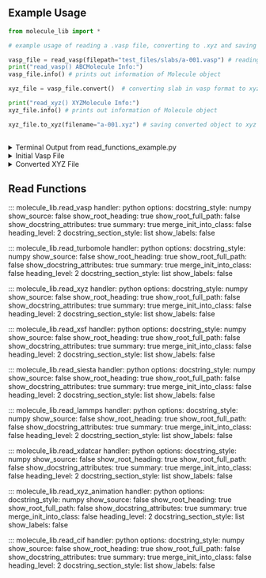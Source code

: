 ## Example Usage


``` py title="read_functions_example.py"
from molecule_lib import *

# example usage of reading a .vasp file, converting to .xyz and saving the .xyz file

vasp_file = read_vasp(filepath="test_files/slabs/a-001.vasp") # reading vasp slab
print("read_vasp() ABCMolecule Info:")
vasp_file.info() # prints out information of Molecule object

xyz_file = vasp_file.convert()  # converting slab in vasp format to xyz format

print("read_xyz() XYZMolecule Info:")
xyz_file.info() # prints out information of Molecule object

xyz_file.to_xyz(filename="a-001.xyz") # saving converted object to xyz file
          
```

<details>
<summary>Terminal Output from read_functions_example.py</summary>

```
read_vasp() ABCMolecule Info:
type: ABCMolecule
filetype: .vasp
total atoms: 96
species info: {'Al': '24', 'O': '48', 'H': '24'}
comment line: '3_OPT_cell (Generated by CrystalMaker X for Windows)'
lattice constant: 1.0
lattice matrix:
[8.7807035882, 0.1780459095, 3.7774054998]
[-1.0698364258, 0.1158044938, -9.5608328356]
[-0.9853331692, 23.1955056605, -0.2016342785]
positional: True

read_xyz() XYZMolecule Info:
type: XYZMolecule
filetype: .vasp
total atoms: 96
species info: {'Al': '24', 'O': '48', 'H': '24'}
comment line: '3_OPT_cell (Generated by CrystalMaker X for Windows)'
```
</details>

<details>
<summary>Initial Vasp File</summary>

```title="a-001.vasp"
3_OPT_cell (Generated by CrystalMaker X for Windows)
    1.0
       8.7807035882    0.1780459095    3.7774054998
      -1.0698364258    0.1158044938   -9.5608328356
      -0.9853331692   23.1955056605   -0.2016342785
 Al  O  H 
 24  48  24 
Direct
       0.4883770000    0.4991110000    0.4120980000
       0.4883770000    0.9991110000    0.4120980000
       0.9883770000    0.4991110000    0.4120980000
       0.9883770000    0.9991110000    0.4120980000
       0.4937535000    0.4900390000    0.5858550000
       0.4937535000    0.9900390000    0.5858550000
       0.9937535000    0.4900390000    0.5858550000
       0.9937535000    0.9900390000    0.5858550000
       0.3246275000    0.1543390000    0.6004500000
       0.3246275000    0.6543390000    0.6004500000
       0.8246275000    0.1543390000    0.6004500000
       0.8246275000    0.6543390000    0.6004500000
       0.3233475000    0.1606580000    0.4875070000
       0.3233475000    0.6606580000    0.4875070000
       0.8233475000    0.1606580000    0.4875070000
       0.8233475000    0.6606580000    0.4875070000
       0.1541040000    0.3308545000    0.3982010000
       0.1541040000    0.8308545000    0.3982010000
       0.6541040000    0.3308545000    0.3982010000
       0.6541040000    0.8308545000    0.3982010000
       0.1568155000    0.3269960000    0.5109870000
       0.1568155000    0.8269960000    0.5109870000
       0.6568155000    0.3269960000    0.5109870000
       0.6568155000    0.8269960000    0.5109870000
       0.4993540000    0.3291830000    0.4519950000
       0.4993540000    0.8291830000    0.4519950000
       0.9993540000    0.3291830000    0.4519950000
       0.9993540000    0.8291830000    0.4519950000
       0.1540070000    0.1732485000    0.4520950000
       0.1540070000    0.6732485000    0.4520950000
       0.6540070000    0.1732485000    0.4520950000
       0.6540070000    0.6732485000    0.4520950000
       0.3118170000    0.4852300000    0.4521950000
       0.3118170000    0.9852300000    0.4521950000
       0.8118170000    0.4852300000    0.4521950000
       0.8118170000    0.9852300000    0.4521950000
       0.4798760000    0.1573710000    0.5458360000
       0.4798760000    0.6573710000    0.5458360000
       0.9798760000    0.1573710000    0.5458360000
       0.9798760000    0.6573710000    0.5458360000
       0.3260795000    0.3148100000    0.5463350000
       0.3260795000    0.8148100000    0.5463350000
       0.8260795000    0.3148100000    0.5463350000
       0.8260795000    0.8148100000    0.5463350000
       0.1698015000    0.0035290000    0.5457890000
       0.1698015000    0.5035290000    0.5457890000
       0.6698015000    0.0035290000    0.5457890000
       0.6698015000    0.5035290000    0.5457890000
       0.1374020000    0.4910515000    0.3597130000
       0.1374020000    0.9910515000    0.3597130000
       0.6374020000    0.4910515000    0.3597130000
       0.6374020000    0.9910515000    0.3597130000
       0.4842285000    0.1648825000    0.3593080000
       0.4842285000    0.6648825000    0.3593080000
       0.9842285000    0.1648825000    0.3593080000
       0.9842285000    0.6648825000    0.3593080000
       0.3274385000    0.3526040000    0.3600150000
       0.3274385000    0.8526040000    0.3600150000
       0.8274385000    0.3526040000    0.3600150000
       0.8274385000    0.8526040000    0.3600150000
       0.3351940000    0.4891400000    0.6387780000
       0.3351940000    0.9891400000    0.6387780000
       0.8351940000    0.4891400000    0.6387780000
       0.8351940000    0.9891400000    0.6387780000
       0.4949070000    0.3255040000    0.6355830000
       0.4949070000    0.8255040000    0.6355830000
       0.9949070000    0.3255040000    0.6355830000
       0.9949070000    0.8255040000    0.6355830000
       0.1539585000    0.1412000000    0.6386320000
       0.1539585000    0.6412000000    0.6386320000
       0.6539585000    0.1412000000    0.6386320000
       0.6539585000    0.6412000000    0.6386320000
       0.2489850000    0.5742065000    0.3541710000
       0.2489850000    0.0742065000    0.3541710000
       0.7489850000    0.0742065000    0.3541710000
       0.7489850000    0.5742065000    0.3541710000
       0.0105670000    0.1420440000    0.3218080000
       0.0105670000    0.6420440000    0.3218080000
       0.5105670000    0.1420440000    0.3218080000
       0.5105670000    0.6420440000    0.3218080000
       0.3593145000    0.2727825000    0.3528190000
       0.3593145000    0.7727825000    0.3528190000
       0.8593145000    0.2727825000    0.3528190000
       0.8593145000    0.7727825000    0.3528190000
       0.3919260000    0.0214090000    0.6755300000
       0.3919260000    0.5214090000    0.6755300000
       0.8919260000    0.0214090000    0.6755300000
       0.8919260000    0.5214090000    0.6755300000
       0.0152975000    0.3539400000    0.6757480000
       0.0152975000    0.8539400000    0.6757480000
       0.5152975000    0.3539400000    0.6757480000
       0.5152975000    0.8539400000    0.6757480000
       0.1588230000    0.2458695000    0.6383440000
       0.1588230000    0.7458695000    0.6383440000
       0.6588230000    0.2458695000    0.6383440000
       0.6588230000    0.7458695000    0.6383440000
```
</details>

<details>
<summary>Converted XYZ File</summary>

```title="a-001.xyz"
96
3_OPT_cell (Generated by CrystalMaker X for Windows)
Al    1.741640    4.323477    8.312563
Al   -0.637363    8.504651    8.312563
Al    6.521840    4.323477    8.312563
Al    4.142837    8.504651    8.312563
Al    1.836206    4.310749   11.817471
Al   -0.542797    8.491923   11.817471
Al    6.616406    4.310749   11.817471
Al    4.237403    8.491923   11.817471
Al    1.816557    1.508812   12.111872
Al   -0.562446    5.689986   12.111872
Al    6.596757    1.508812   12.111872
Al    4.217754    5.689986   12.111872
Al    1.774254    1.520616    9.833662
Al   -0.604749    5.701790    9.833662
Al    6.554454    1.520616    9.833662
Al    4.175451    5.701790    9.833662
Al   -0.653578    2.911408    8.032242
Al   -3.032581    7.092582    8.032242
Al    4.126622    2.911408    8.032242
Al    1.747619    7.092582    8.032242
Al   -0.609296    2.920124   10.307285
Al   -2.988299    7.101298   10.307285
Al    4.170904    2.920124   10.307285
Al    1.791901    7.101298   10.307285
O     2.655103    2.916977    9.117338
O     0.276100    7.098151    9.117338
O     7.435303    2.916977    9.117338
O     5.056300    7.098151    9.117338
O     0.095385    1.613035    9.119355
O    -2.283618    5.794209    9.119355
O     4.875585    1.613035    9.119355
O     2.496582    5.794209    9.119355
O     0.119702    4.221969    9.121372
O    -2.259301    8.403143    9.121372
O     4.899902    4.221969    9.121372
O     2.520899    8.403143    9.121372
O     3.286368    1.514323   11.010235
O     0.907365    5.695497   11.010235
O     8.066568    1.514323   11.010235
O     5.687565    5.695497   11.010235
O     1.066917    2.831064   11.020301
O    -1.312086    7.012238   11.020301
O     5.847117    2.831064   11.020301
O     3.468114    7.012238   11.020301
O     1.053913    0.227825   11.009287
O    -1.325090    4.408999   11.009287
O     5.834113    0.227825   11.009287
O     3.455110    4.408999   11.009287
O    -1.575474    4.237047    7.255888
O    -3.954477    8.418221    7.255888
O     3.204726    4.237047    7.255888
O     0.825723    8.418221    7.255888
O     3.292240    1.509361    7.247718
O     0.913237    5.690535    7.247718
O     8.072440    1.509361    7.247718
O     5.693437    5.690535    7.247718
O     0.900085    3.079410    7.261979
O    -1.478918    7.260584    7.261979
O     5.680285    3.079410    7.261979
O     3.301282    7.260584    7.261979
O     0.324592    4.322461   12.884998
O    -2.054411    8.503635   12.884998
O     5.104792    4.322461   12.884998
O     2.725789    8.503635   12.884998
O     2.630093    2.952919   12.820551
O     0.251090    7.134093   12.820551
O     7.410293    2.952919   12.820551
O     5.031290    7.134093   12.820551
O     0.247408    1.412813   12.882053
O    -2.131595    5.593987   12.882053
O     5.027608    1.412813   12.882053
O     2.648605    5.593987   12.882053
H    -0.904348    4.930404    7.144098
H     1.474655    0.749230    7.144098
H     6.254855    0.749230    7.144098
H     3.875852    4.930404    7.144098
H    -1.127487    1.304752    6.491294
H    -3.506490    5.485926    6.491294
H     3.652713    1.304752    6.491294
H     1.273710    5.485926    6.491294
H     1.584624    2.409300    7.116827
H    -0.794379    6.590474    7.116827
H     6.364824    2.409300    7.116827
H     3.985821    6.590474    7.116827
H     3.092439    0.424486   13.626335
H     0.713436    4.605660   13.626335
H     7.872639    0.424486   13.626335
H     5.493636    4.605660   13.626335
H    -2.090464    3.205305   13.630732
H    -4.469467    7.386479   13.630732
H     2.689736    3.205305   13.630732
H     0.310733    7.386479   13.630732
H    -0.204103    2.287991   12.876244
H    -2.583106    6.469165   12.876244
H     4.576097    2.287991   12.876244
H     2.197094    6.469165   12.876244

```
</details>





## Read Functions

::: molecule_lib.read_vasp
    handler: python
    options:
        docstring_style: numpy
        show_source: false
        show_root_heading: true
        show_root_full_path: false
        show_docstring_attributes: true
        summary: true
        merge_init_into_class: false
        heading_level: 2
        docstring_section_style: list
        show_labels: false

::: molecule_lib.read_turbomole
    handler: python
    options:
        docstring_style: numpy
        show_source: false
        show_root_heading: true
        show_root_full_path: false
        show_docstring_attributes: true
        summary: true
        merge_init_into_class: false
        heading_level: 2
        docstring_section_style: list
        show_labels: false

::: molecule_lib.read_xyz
    handler: python
    options:
        docstring_style: numpy
        show_source: false
        show_root_heading: true
        show_root_full_path: false
        show_docstring_attributes: true
        summary: true
        merge_init_into_class: false
        heading_level: 2
        docstring_section_style: list
        show_labels: false

::: molecule_lib.read_xsf
    handler: python
    options:
        docstring_style: numpy
        show_source: false
        show_root_heading: true
        show_root_full_path: false
        show_docstring_attributes: true
        summary: true
        merge_init_into_class: false
        heading_level: 2
        docstring_section_style: list
        show_labels: false
      
::: molecule_lib.read_siesta
    handler: python
    options:
        docstring_style: numpy
        show_source: false
        show_root_heading: true
        show_root_full_path: false
        show_docstring_attributes: true
        summary: true
        merge_init_into_class: false
        heading_level: 2
        docstring_section_style: list
        show_labels: false

::: molecule_lib.read_lammps
    handler: python
    options:
        docstring_style: numpy
        show_source: false
        show_root_heading: true
        show_root_full_path: false
        show_docstring_attributes: true
        summary: true
        merge_init_into_class: false
        heading_level: 2
        docstring_section_style: list
        show_labels: false

::: molecule_lib.read_xdatcar
    handler: python
    options:
        docstring_style: numpy
        show_source: false
        show_root_heading: true
        show_root_full_path: false
        show_docstring_attributes: true
        summary: true
        merge_init_into_class: false
        heading_level: 2
        docstring_section_style: list
        show_labels: false

::: molecule_lib.read_xyz_animation
    handler: python
    options:
        docstring_style: numpy
        show_source: false
        show_root_heading: true
        show_root_full_path: false
        show_docstring_attributes: true
        summary: true
        merge_init_into_class: false
        heading_level: 2
        docstring_section_style: list
        show_labels: false


::: molecule_lib.read_cif
    handler: python
    options:
        docstring_style: numpy
        show_source: false
        show_root_heading: true
        show_root_full_path: false
        show_docstring_attributes: true
        summary: true
        merge_init_into_class: false
        heading_level: 2
        docstring_section_style: list
        show_labels: false